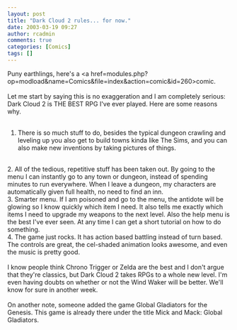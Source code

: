 ```yaml
---
layout: post
title: "Dark Cloud 2 rules... for now."
date: 2003-03-19 09:27
author: rcadmin
comments: true
categories: [Comics]
tags: []
---
```

Puny earthlings, here's a <a href=modules.php?op=modload&name=Comics&file=index&action=comic&id=260>comic.</a>
<br />
<br />
Let me start by saying this is no exaggeration and I am completely serious: Dark Cloud 2 is THE BEST RPG I've ever played. Here are some reasons why.
<br />
<br />
1. There is so much stuff to do, besides the typical dungeon crawling and leveling up you also get to build towns kinda like The Sims, and you can also make new inventions by taking pictures of things.
<br />
2. All of the tedious, repetitive stuff has been taken out. By going to the menu I can instantly go to any town or dungeon, instead of spending minutes to run everywhere. When I leave a dungeon, my characters are automatically given full health, no need to find an inn. 
<br />
3. Smarter menu. If I am poisoned and go to the menu, the antidote will be glowing so I know quickly which item I need. It also tells me exactly which items I need to upgrade my weapons to the next level. Also the help menu is the best I've ever seen. At any time I can get a short tutorial on how to do something.
<br />
4. The game just rocks. It has action based battling instead of turn based. The controls are great, the cel-shaded animation looks awesome, and even the music is pretty good. 
<br />
<br />
I know people think Chrono Trigger or Zelda are the best and I don't argue that they're classics, but Dark Cloud 2 takes RPGs to a whole new level. I'm even having doubts on whether or not the Wind Waker will be better. We'll know for sure in another week.
<br />
<br />
On another note, someone added the game Global Gladiators for the Genesis. This game is already there under the title Mick and Mack: Global Gladiators.
<!--more-->
<img src="/wp/wp-content/comics/20030319.jpg" alt="" />
